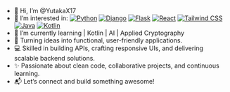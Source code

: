 - 👋 Hi, I’m @YutakaX17
- 👀 I’m interested in: [![Python](https://img.shields.io/badge/-Python-blue?logo=python&logoColor=white)](https://www.python.org/) [![Django](https://img.shields.io/badge/-Django-green?logo=django&logoColor=white)](https://www.djangoproject.com/) [![Flask](https://img.shields.io/badge/-Flask-black?logo=flask&logoColor=white)](https://flask.palletsprojects.com/) [![React](https://img.shields.io/badge/-React-blue?logo=react&logoColor=white)](https://reactjs.org/) [![Tailwind CSS](https://img.shields.io/badge/-TailwindCSS-06B6D4?logo=tailwindcss&logoColor=white)](https://tailwindcss.com/) [![Java](https://img.shields.io/badge/-Java-orange?logo=java&logoColor=white)](https://www.java.com/) [![Kotlin](https://img.shields.io/badge/-Kotlin-purple?logo=kotlin&logoColor=white)](https://kotlinlang.org/)
- 🌱 I’m currently learning | Kotlin | AI | Applied Cryptography
- 🚀 Turning ideas into functional, user-friendly applications.
- 💻 Skilled in building APIs, crafting responsive UIs, and delivering scalable backend solutions.
- ✨ Passionate about clean code, collaborative projects, and continuous learning.
- 📬 Let’s connect and build something awesome!

<!---
YutakaX17/YutakaX17 is a ✨ special ✨ repository because its `README.md` (this file) appears on your GitHub profile.
You can click the Preview link to take a look at your changes.
--->
